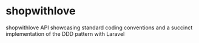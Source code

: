# shopwithlove
shopwithlove API showcasing standard coding conventions and a succinct implementation of the DDD pattern with Laravel
